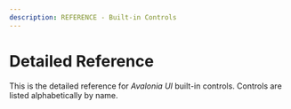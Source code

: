 ```yaml
---
description: REFERENCE - Built-in Controls
---
```


# Detailed Reference

This is the detailed reference for _Avalonia UI_ built-in controls. Controls are listed alphabetically by name.
